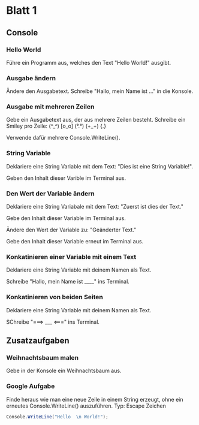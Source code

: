 # Blatt 1

## Console

### Hello World

Führe ein Programm aus, welches den Text "Hello World!" ausgibt.

### Ausgabe ändern

Ändere den Ausgabetext. Schreibe "Hallo, mein Name ist ..." in die Konsole.

### Ausgabe mit mehreren Zeilen

Gebe ein Ausgabetext aus, der aus mehrere Zeilen besteht. Schreibe ein Smiley pro Zeile: (^\_^) [o_o] (°.°) (+\_+) {$.$}

Verwende dafür mehrere Console.WriteLine().

### String Variable 

Deklariere eine String Variable mit dem Text: "Dies ist eine String Variable!".

Geben den Inhalt dieser Varible im Terminal aus.

### Den Wert der Variable ändern

Deklariere eine String Variabale mit dem Text: "Zuerst ist dies der Text."

Gebe den Inhalt dieser Variable im Terminal aus.

Ändere den Wert der Variable zu: "Geänderter Text."

Gebe den Inhalt dieser Variable erneut im Terminal aus.

### Konkatinieren einer Variable mit einem Text

Deklariere eine String Variable mit deinem Namen als Text.

Schreibe "Hallo, mein Name ist ____" ins Terminal.

### Konkatinieren von beiden Seiten

Deklariere eine String Variable mit deinem Namen als Text.

SChreibe "===> ___ <===" ins Terminal.


## Zusatzaufgaben

### Weihnachtsbaum malen

Gebe in der Konsole ein Weihnachtsbaum aus.


### Google Aufgabe

Finde heraus wie man eine neue Zeile in einem String erzeugt, ohne ein erneutes Console.WriteLine() auszuführen. Typ: Escape Zeichen



```cs
Console.WriteLine("Hello  \n World!");
```
